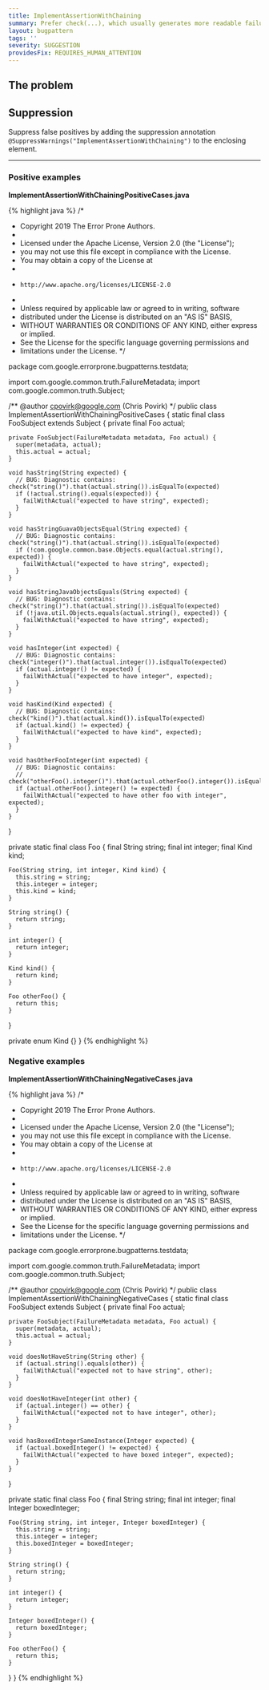 ```yaml
---
title: ImplementAssertionWithChaining
summary: Prefer check(...), which usually generates more readable failure messages.
layout: bugpattern
tags: ''
severity: SUGGESTION
providesFix: REQUIRES_HUMAN_ATTENTION
---
```


<!--
*** AUTO-GENERATED, DO NOT MODIFY ***
To make changes, edit the @BugPattern annotation or the explanation in docs/bugpattern.
-->

## The problem


## Suppression
Suppress false positives by adding the suppression annotation `@SuppressWarnings("ImplementAssertionWithChaining")` to the enclosing element.

----------

### Positive examples
__ImplementAssertionWithChainingPositiveCases.java__

{% highlight java %}
/*
 * Copyright 2019 The Error Prone Authors.
 *
 * Licensed under the Apache License, Version 2.0 (the "License");
 * you may not use this file except in compliance with the License.
 * You may obtain a copy of the License at
 *
 *     http://www.apache.org/licenses/LICENSE-2.0
 *
 * Unless required by applicable law or agreed to in writing, software
 * distributed under the License is distributed on an "AS IS" BASIS,
 * WITHOUT WARRANTIES OR CONDITIONS OF ANY KIND, either express or implied.
 * See the License for the specific language governing permissions and
 * limitations under the License.
 */

package com.google.errorprone.bugpatterns.testdata;

import com.google.common.truth.FailureMetadata;
import com.google.common.truth.Subject;

/** @author cpovirk@google.com (Chris Povirk) */
public class ImplementAssertionWithChainingPositiveCases {
  static final class FooSubject extends Subject {
    private final Foo actual;

    private FooSubject(FailureMetadata metadata, Foo actual) {
      super(metadata, actual);
      this.actual = actual;
    }

    void hasString(String expected) {
      // BUG: Diagnostic contains: check("string()").that(actual.string()).isEqualTo(expected)
      if (!actual.string().equals(expected)) {
        failWithActual("expected to have string", expected);
      }
    }

    void hasStringGuavaObjectsEqual(String expected) {
      // BUG: Diagnostic contains: check("string()").that(actual.string()).isEqualTo(expected)
      if (!com.google.common.base.Objects.equal(actual.string(), expected)) {
        failWithActual("expected to have string", expected);
      }
    }

    void hasStringJavaObjectsEquals(String expected) {
      // BUG: Diagnostic contains: check("string()").that(actual.string()).isEqualTo(expected)
      if (!java.util.Objects.equals(actual.string(), expected)) {
        failWithActual("expected to have string", expected);
      }
    }

    void hasInteger(int expected) {
      // BUG: Diagnostic contains: check("integer()").that(actual.integer()).isEqualTo(expected)
      if (actual.integer() != expected) {
        failWithActual("expected to have integer", expected);
      }
    }

    void hasKind(Kind expected) {
      // BUG: Diagnostic contains: check("kind()").that(actual.kind()).isEqualTo(expected)
      if (actual.kind() != expected) {
        failWithActual("expected to have kind", expected);
      }
    }

    void hasOtherFooInteger(int expected) {
      // BUG: Diagnostic contains:
      // check("otherFoo().integer()").that(actual.otherFoo().integer()).isEqualTo(expected)
      if (actual.otherFoo().integer() != expected) {
        failWithActual("expected to have other foo with integer", expected);
      }
    }
  }

  private static final class Foo {
    final String string;
    final int integer;
    final Kind kind;

    Foo(String string, int integer, Kind kind) {
      this.string = string;
      this.integer = integer;
      this.kind = kind;
    }

    String string() {
      return string;
    }

    int integer() {
      return integer;
    }

    Kind kind() {
      return kind;
    }

    Foo otherFoo() {
      return this;
    }
  }

  private enum Kind {}
}
{% endhighlight %}

### Negative examples
__ImplementAssertionWithChainingNegativeCases.java__

{% highlight java %}
/*
 * Copyright 2019 The Error Prone Authors.
 *
 * Licensed under the Apache License, Version 2.0 (the "License");
 * you may not use this file except in compliance with the License.
 * You may obtain a copy of the License at
 *
 *     http://www.apache.org/licenses/LICENSE-2.0
 *
 * Unless required by applicable law or agreed to in writing, software
 * distributed under the License is distributed on an "AS IS" BASIS,
 * WITHOUT WARRANTIES OR CONDITIONS OF ANY KIND, either express or implied.
 * See the License for the specific language governing permissions and
 * limitations under the License.
 */

package com.google.errorprone.bugpatterns.testdata;

import com.google.common.truth.FailureMetadata;
import com.google.common.truth.Subject;

/** @author cpovirk@google.com (Chris Povirk) */
public class ImplementAssertionWithChainingNegativeCases {
  static final class FooSubject extends Subject {
    private final Foo actual;

    private FooSubject(FailureMetadata metadata, Foo actual) {
      super(metadata, actual);
      this.actual = actual;
    }

    void doesNotHaveString(String other) {
      if (actual.string().equals(other)) {
        failWithActual("expected not to have string", other);
      }
    }

    void doesNotHaveInteger(int other) {
      if (actual.integer() == other) {
        failWithActual("expected not to have integer", other);
      }
    }

    void hasBoxedIntegerSameInstance(Integer expected) {
      if (actual.boxedInteger() != expected) {
        failWithActual("expected to have boxed integer", expected);
      }
    }
  }

  private static final class Foo {
    final String string;
    final int integer;
    final Integer boxedInteger;

    Foo(String string, int integer, Integer boxedInteger) {
      this.string = string;
      this.integer = integer;
      this.boxedInteger = boxedInteger;
    }

    String string() {
      return string;
    }

    int integer() {
      return integer;
    }

    Integer boxedInteger() {
      return boxedInteger;
    }

    Foo otherFoo() {
      return this;
    }
  }
}
{% endhighlight %}

